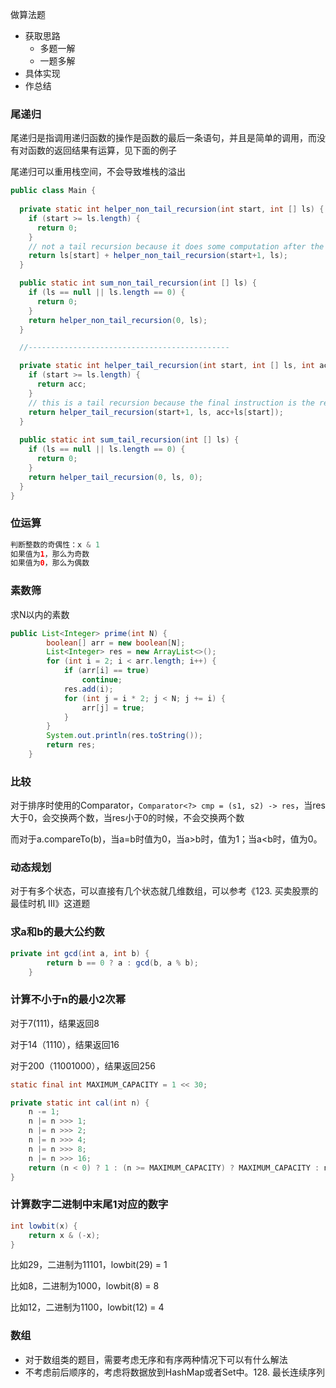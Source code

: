 做算法题

- 获取思路
  - 多题一解
  - 一题多解
- 具体实现
- 作总结



### 尾递归

尾递归是指调用递归函数的操作是函数的最后一条语句，并且是简单的调用，而没有对函数的返回结果有运算，见下面的例子

尾递归可以重用栈空间，不会导致堆栈的溢出

```java
public class Main {
    
  private static int helper_non_tail_recursion(int start, int [] ls) {
    if (start >= ls.length) {
      return 0;
    }
    // not a tail recursion because it does some computation after the recursive call returned.
    return ls[start] + helper_non_tail_recursion(start+1, ls);
  }

  public static int sum_non_tail_recursion(int [] ls) {
    if (ls == null || ls.length == 0) {
      return 0;
    }
    return helper_non_tail_recursion(0, ls);
  }

  //---------------------------------------------

  private static int helper_tail_recursion(int start, int [] ls, int acc) {
    if (start >= ls.length) {
      return acc;
    }
    // this is a tail recursion because the final instruction is the recursive call.
    return helper_tail_recursion(start+1, ls, acc+ls[start]);
  }
    
  public static int sum_tail_recursion(int [] ls) {
    if (ls == null || ls.length == 0) {
      return 0;
    }
    return helper_tail_recursion(0, ls, 0);
  }
}
```

### 位运算

```java
判断整数的奇偶性：x & 1
如果值为1，那么为奇数
如果值为0，那么为偶数
```

### 素数筛

求N以内的素数

```java
public List<Integer> prime(int N) {
        boolean[] arr = new boolean[N];
        List<Integer> res = new ArrayList<>();
        for (int i = 2; i < arr.length; i++) {
            if (arr[i] == true)
                continue;
            res.add(i);
            for (int j = i * 2; j < N; j += i) {
                arr[j] = true;
            }
        }
        System.out.println(res.toString());
        return res;
    }
```

### 比较

对于排序时使用的Comparator，`Comparator<?> cmp = (s1, s2) -> res`，当res大于0，会交换两个数，当res小于0的时候，不会交换两个数

而对于a.compareTo(b)，当a=b时值为0，当a>b时，值为1；当a<b时，值为0。

### 动态规划

对于有多个状态，可以直接有几个状态就几维数组，可以参考《123. 买卖股票的最佳时机 III》这道题

### 求a和b的最大公约数

```java
private int gcd(int a, int b) {
        return b == 0 ? a : gcd(b, a % b);
    }
```

###  计算不小于n的最小2次幂

对于7(111)，结果返回8

对于14（1110），结果返回16

对于200（11001000），结果返回256

```java
static final int MAXIMUM_CAPACITY = 1 << 30;

private static int cal(int n) {
    n -= 1;
    n |= n >>> 1;
    n |= n >>> 2;
    n |= n >>> 4;
    n |= n >>> 8;
    n |= n >>> 16;
    return (n < 0) ? 1 : (n >= MAXIMUM_CAPACITY) ? MAXIMUM_CAPACITY : n + 1;
}
```

### 计算数字二进制中末尾1对应的数字

```java
int lowbit(x) {
    return x & (-x);
}
```

比如29，二进制为11101，lowbit(29) = 1

比如8，二进制为1000，lowbit(8) = 8

比如12，二进制为1100，lowbit(12) = 4

### 数组

- 对于数组类的题目，需要考虑无序和有序两种情况下可以有什么解法
- 不考虑前后顺序的，考虑将数据放到HashMap或者Set中。128. 最长连续序列